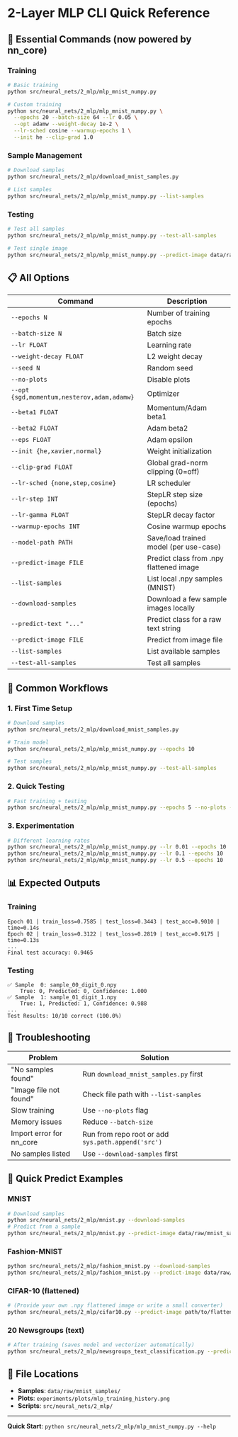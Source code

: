 # 2-Layer MLP CLI Quick Reference

## 🚀 Essential Commands (now powered by nn_core)

### Training
```bash
# Basic training
python src/neural_nets/2_mlp/mlp_mnist_numpy.py

# Custom training
python src/neural_nets/2_mlp/mlp_mnist_numpy.py \
  --epochs 20 --batch-size 64 --lr 0.05 \
  --opt adamw --weight-decay 1e-2 \
  --lr-sched cosine --warmup-epochs 1 \
  --init he --clip-grad 1.0
```

### Sample Management
```bash
# Download samples
python src/neural_nets/2_mlp/download_mnist_samples.py

# List samples
python src/neural_nets/2_mlp/mlp_mnist_numpy.py --list-samples
```

### Testing
```bash
# Test all samples
python src/neural_nets/2_mlp/mlp_mnist_numpy.py --test-all-samples

# Test single image
python src/neural_nets/2_mlp/mlp_mnist_numpy.py --predict-image data/raw/mnist_samples/sample_00_digit_0.npy
```

## 📋 All Options

| Command | Description |
|---------|-------------|
| `--epochs N` | Number of training epochs |
| `--batch-size N` | Batch size |
| `--lr FLOAT` | Learning rate |
| `--weight-decay FLOAT` | L2 weight decay |
| `--seed N` | Random seed |
| `--no-plots` | Disable plots |
| `--opt {sgd,momentum,nesterov,adam,adamw}` | Optimizer |
| `--beta1 FLOAT` | Momentum/Adam beta1 |
| `--beta2 FLOAT` | Adam beta2 |
| `--eps FLOAT` | Adam epsilon |
| `--init {he,xavier,normal}` | Weight initialization |
| `--clip-grad FLOAT` | Global grad-norm clipping (0=off) |
| `--lr-sched {none,step,cosine}` | LR scheduler |
| `--lr-step INT` | StepLR step size (epochs) |
| `--lr-gamma FLOAT` | StepLR decay factor |
| `--warmup-epochs INT` | Cosine warmup epochs |
| `--model-path PATH` | Save/load trained model (per use-case) |
| `--predict-image FILE` | Predict class from .npy flattened image |
| `--list-samples` | List local .npy samples (MNIST) |
| `--download-samples` | Download a few sample images locally |
| `--predict-text "..."` | Predict class for a raw text string |
| `--predict-image FILE` | Predict from image file |
| `--list-samples` | List available samples |
| `--test-all-samples` | Test all samples |

## 🎯 Common Workflows

### 1. First Time Setup
```bash
# Download samples
python src/neural_nets/2_mlp/download_mnist_samples.py

# Train model
python src/neural_nets/2_mlp/mlp_mnist_numpy.py --epochs 10

# Test samples
python src/neural_nets/2_mlp/mlp_mnist_numpy.py --test-all-samples
```

### 2. Quick Testing
```bash
# Fast training + testing
python src/neural_nets/2_mlp/mlp_mnist_numpy.py --epochs 5 --no-plots --test-all-samples
```

### 3. Experimentation
```bash
# Different learning rates
python src/neural_nets/2_mlp/mlp_mnist_numpy.py --lr 0.01 --epochs 10
python src/neural_nets/2_mlp/mlp_mnist_numpy.py --lr 0.1 --epochs 10
python src/neural_nets/2_mlp/mlp_mnist_numpy.py --lr 0.5 --epochs 10
```

## 📊 Expected Outputs

### Training
```
Epoch 01 | train_loss=0.7585 | test_loss=0.3443 | test_acc=0.9010 | time=0.14s
Epoch 02 | train_loss=0.3122 | test_loss=0.2819 | test_acc=0.9175 | time=0.13s
...
Final test accuracy: 0.9465
```

### Testing
```
✅ Sample  0: sample_00_digit_0.npy
    True: 0, Predicted: 0, Confidence: 1.000
✅ Sample  1: sample_01_digit_1.npy
    True: 1, Predicted: 1, Confidence: 0.988
...
Test Results: 10/10 correct (100.0%)
```

## 🔧 Troubleshooting

| Problem | Solution |
|---------|----------|
| "No samples found" | Run `download_mnist_samples.py` first |
| "Image file not found" | Check file path with `--list-samples` |
| Slow training | Use `--no-plots` flag |
| Memory issues | Reduce `--batch-size` |
| Import error for nn_core | Run from repo root or add `sys.path.append('src')` |
| No samples listed | Use `--download-samples` first |

## 🧪 Quick Predict Examples

### MNIST
```bash
# Download samples
python src/neural_nets/2_mlp/mnist.py --download-samples
# Predict from a sample
python src/neural_nets/2_mlp/mnist.py --predict-image data/raw/mnist_samples/sample_00_digit_0.npy
```

### Fashion-MNIST
```bash
python src/neural_nets/2_mlp/fashion_mnist.py --download-samples
python src/neural_nets/2_mlp/fashion_mnist.py --predict-image data/raw/fashion_mnist_samples/sample_00_class_0.npy
```

### CIFAR-10 (flattened)
```bash
# (Provide your own .npy flattened image or write a small converter)
python src/neural_nets/2_mlp/cifar10.py --predict-image path/to/flattened_image.npy
```

### 20 Newsgroups (text)
```bash
# After training (saves model and vectorizer automatically)
python src/neural_nets/2_mlp/newsgroups_text_classification.py --predict-text "Sample news article text here"
```

## 📁 File Locations

- **Samples**: `data/raw/mnist_samples/`
- **Plots**: `experiments/plots/mlp_training_history.png`
- **Scripts**: `src/neural_nets/2_mlp/`

---
**Quick Start**: `python src/neural_nets/2_mlp/mlp_mnist_numpy.py --help`
